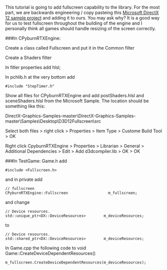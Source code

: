 This tutorial is going to add fullscreen capability to the library. For the most part, we are backwards engineering / copy pasteing this [Microsoft DirectX 12 sample project](https://github.com/microsoft/DirectX-Graphics-Samples/tree/master/Samples/Desktop/D3D12Fullscreen) and adding it to ours. You may ask why? It is a good way for us to test fullscreen throughout the building of the engine and I personally think all games should handle resizing of the screen correctly.

###In CPyburnRTXEngine:

Create a class called Fullscreen and put it in the Common filter

Create a Shaders filter

In fitler properties add hlsl;

In pchlib.h at the very bottom add
```
#include "StepTimer.h"
```
Show all files for CPyburnRTXEngine and add postShaders.hlsl and sceneShaders.hlsl from the Microsoft Sample. The location should be something like this:

DirectX-Graphics-Samples-master\DirectX-Graphics-Samples-master\Samples\Desktop\D3D12Fullscreen\src

Select both files > right click > Properties > Item Type > Custome Build Tool > OK

Right click CpyburnRTXEngine > Properties > Librarian > General > Additional Dependencies > Edit > Add d3dcompiler.lib > OK > OK


###In TestGame:
Game.h add
```
#include <Fullscreen.h>
```
and in private add
```
// fullscreen
CPyburnRTXEngine::Fullscreen                  m_fullscreen;
```
and change 
```
// Device resources.
std::unique_ptr<DX::DeviceResources>        m_deviceResources;
```
to
```
// Device resources.
std::shared_ptr<DX::DeviceResources>        m_deviceResources;
```
In Game.cpp the following code to void Game::CreateDeviceDependentResources()
```
m_fullscreen.CreateDeviceDependentResources(m_deviceResources);
```
